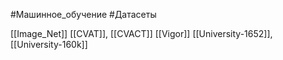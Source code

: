 #Машинное_обучение #Датасеты 

[[Image_Net]]
[[CVAT]], [[CVACT]]
[[Vigor]]
[[University-1652]], [[University-160k]]